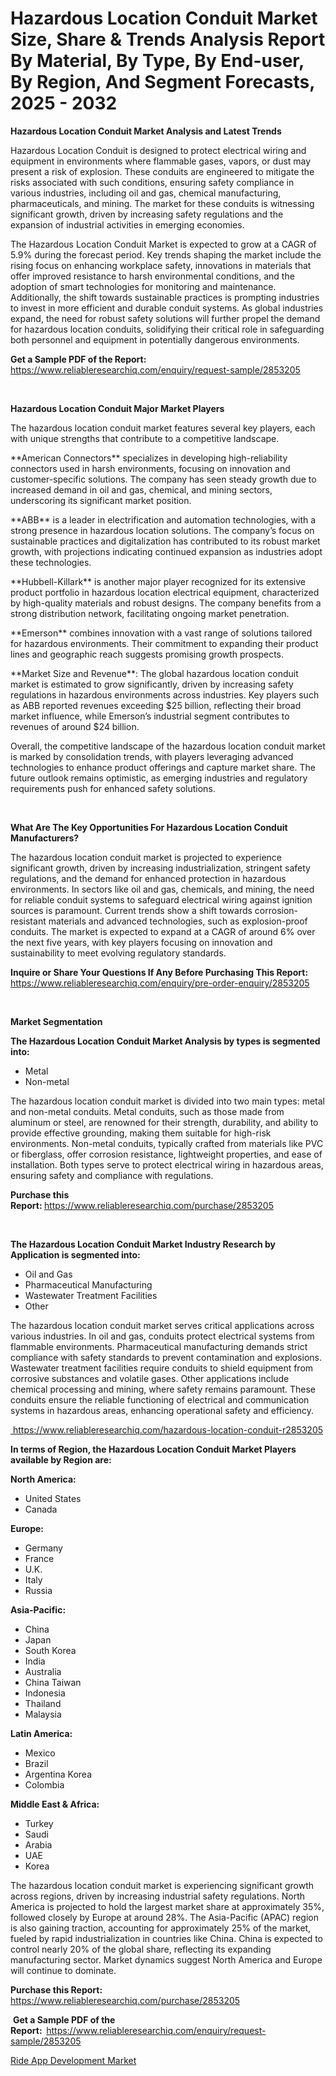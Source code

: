 <p><h1>Hazardous Location Conduit Market Size, Share & Trends Analysis Report By Material, By Type, By End-user, By Region, And Segment Forecasts, 2025 - 2032</h1></p><p><strong>Hazardous Location Conduit Market Analysis and Latest Trends</strong></p>
<p><p>Hazardous Location Conduit is designed to protect electrical wiring and equipment in environments where flammable gases, vapors, or dust may present a risk of explosion. These conduits are engineered to mitigate the risks associated with such conditions, ensuring safety compliance in various industries, including oil and gas, chemical manufacturing, pharmaceuticals, and mining. The market for these conduits is witnessing significant growth, driven by increasing safety regulations and the expansion of industrial activities in emerging economies.</p><p>The Hazardous Location Conduit Market is expected to grow at a CAGR of 5.9% during the forecast period. Key trends shaping the market include the rising focus on enhancing workplace safety, innovations in materials that offer improved resistance to harsh environmental conditions, and the adoption of smart technologies for monitoring and maintenance. Additionally, the shift towards sustainable practices is prompting industries to invest in more efficient and durable conduit systems. As global industries expand, the need for robust safety solutions will further propel the demand for hazardous location conduits, solidifying their critical role in safeguarding both personnel and equipment in potentially dangerous environments.</p></p>
<p><strong>Get a Sample PDF of the Report:&nbsp;</strong> <a href="https://www.reliableresearchiq.com/enquiry/request-sample/2853205?utm_campaign=2318&utm_medium=2&utm_source=Github&utm_content=ia&utm_term=11032025&utm_id=hazardous-location-conduit">https://www.reliableresearchiq.com/enquiry/request-sample/2853205</a></p>
<p>&nbsp;</p>
<p><strong>Hazardous Location Conduit Major Market Players</strong></p>
<p><p>The hazardous location conduit market features several key players, each with unique strengths that contribute to a competitive landscape. </p><p>**American Connectors** specializes in developing high-reliability connectors used in harsh environments, focusing on innovation and customer-specific solutions. The company has seen steady growth due to increased demand in oil and gas, chemical, and mining sectors, underscoring its significant market position.</p><p>**ABB** is a leader in electrification and automation technologies, with a strong presence in hazardous location solutions. The company’s focus on sustainable practices and digitalization has contributed to its robust market growth, with projections indicating continued expansion as industries adopt these technologies.</p><p>**Hubbell-Killark** is another major player recognized for its extensive product portfolio in hazardous location electrical equipment, characterized by high-quality materials and robust designs. The company benefits from a strong distribution network, facilitating ongoing market penetration.</p><p>**Emerson** combines innovation with a vast range of solutions tailored for hazardous environments. Their commitment to expanding their product lines and geographic reach suggests promising growth prospects.</p><p>**Market Size and Revenue**: The global hazardous location conduit market is estimated to grow significantly, driven by increasing safety regulations in hazardous environments across industries. Key players such as ABB reported revenues exceeding $25 billion, reflecting their broad market influence, while Emerson’s industrial segment contributes to revenues of around $24 billion. </p><p>Overall, the competitive landscape of the hazardous location conduit market is marked by consolidation trends, with players leveraging advanced technologies to enhance product offerings and capture market share. The future outlook remains optimistic, as emerging industries and regulatory requirements push for enhanced safety solutions.</p></p>
<p>&nbsp;</p>
<p><strong>What Are The Key Opportunities For Hazardous Location Conduit Manufacturers?</strong></p>
<p><p>The hazardous location conduit market is projected to experience significant growth, driven by increasing industrialization, stringent safety regulations, and the demand for enhanced protection in hazardous environments. In sectors like oil and gas, chemicals, and mining, the need for reliable conduit systems to safeguard electrical wiring against ignition sources is paramount. Current trends show a shift towards corrosion-resistant materials and advanced technologies, such as explosion-proof conduits. The market is expected to expand at a CAGR of around 6% over the next five years, with key players focusing on innovation and sustainability to meet evolving regulatory standards.</p></p>
<p><strong>Inquire or Share Your Questions If Any Before Purchasing This Report:</strong> <a href="https://www.reliableresearchiq.com/enquiry/pre-order-enquiry/2853205?utm_campaign=2318&utm_medium=2&utm_source=Github&utm_content=ia&utm_term=11032025&utm_id=hazardous-location-conduit">https://www.reliableresearchiq.com/enquiry/pre-order-enquiry/2853205</a></p>
<p>&nbsp;</p>
<p><strong>Market Segmentation</strong></p>
<p><strong>The Hazardous Location Conduit Market Analysis by types is segmented into:</strong></p>
<p><ul><li>Metal</li><li>Non-metal</li></ul></p>
<p><p>The hazardous location conduit market is divided into two main types: metal and non-metal conduits. Metal conduits, such as those made from aluminum or steel, are renowned for their strength, durability, and ability to provide effective grounding, making them suitable for high-risk environments. Non-metal conduits, typically crafted from materials like PVC or fiberglass, offer corrosion resistance, lightweight properties, and ease of installation. Both types serve to protect electrical wiring in hazardous areas, ensuring safety and compliance with regulations.</p></p>
<p><strong>Purchase this Report:&nbsp;</strong><a href="https://www.reliableresearchiq.com/purchase/2853205?utm_campaign=2318&utm_medium=2&utm_source=Github&utm_content=ia&utm_term=11032025&utm_id=hazardous-location-conduit">https://www.reliableresearchiq.com/purchase/2853205</a></p>
<p>&nbsp;</p>
<p><strong>The Hazardous Location Conduit Market Industry Research by Application is segmented into:</strong></p>
<p><ul><li>Oil and Gas</li><li>Pharmaceutical Manufacturing</li><li>Wastewater Treatment Facilities</li><li>Other</li></ul></p>
<p><p>The hazardous location conduit market serves critical applications across various industries. In oil and gas, conduits protect electrical systems from flammable environments. Pharmaceutical manufacturing demands strict compliance with safety standards to prevent contamination and explosions. Wastewater treatment facilities require conduits to shield equipment from corrosive substances and volatile gases. Other applications include chemical processing and mining, where safety remains paramount. These conduits ensure the reliable functioning of electrical and communication systems in hazardous areas, enhancing operational safety and efficiency.</p></p>
<p><a href="https://www.reliableresearchiq.com/hazardous-location-conduit-r2853205?utm_campaign=2318&utm_medium=2&utm_source=Github&utm_content=ia&utm_term=11032025&utm_id=hazardous-location-conduit">&nbsp;https://www.reliableresearchiq.com/hazardous-location-conduit-r2853205</a></p>
<p><strong>In terms of Region, the Hazardous Location Conduit Market Players available by Region are:</strong></p>
<p>
    <p> <strong> North America: </strong>
        <ul>
            <li>United States</li>
            <li>Canada</li>
        </ul>
        </p> 
    <p> <strong> Europe: </strong>
        <ul>
            <li>Germany</li>
            <li>France</li>
            <li>U.K.</li>
            <li>Italy</li>
            <li>Russia</li>
        </ul>
        </p> 
    <p> <strong> Asia-Pacific: </strong>
        <ul>
            <li>China</li>
            <li>Japan</li>
            <li>South Korea</li>
            <li>India</li>
            <li>Australia</li>
            <li>China Taiwan</li>
            <li>Indonesia</li>
            <li>Thailand</li>
            <li>Malaysia</li>
        </ul>
        </p> 
    <p> <strong> Latin America: </strong>
        <ul>
            <li>Mexico</li>
            <li>Brazil</li>
            <li>Argentina Korea</li>
            <li>Colombia</li>
        </ul>
        </p> 
    <p> <strong> Middle East & Africa: </strong>
        <ul>
            <li>Turkey</li>
            <li>Saudi</li>
            <li>Arabia</li>
            <li>UAE</li>
            <li>Korea</li>
        </ul>
    </p>
    </p>
<p><p>The hazardous location conduit market is experiencing significant growth across regions, driven by increasing industrial safety regulations. North America is projected to hold the largest market share at approximately 35%, followed closely by Europe at around 28%. The Asia-Pacific (APAC) region is also gaining traction, accounting for approximately 25% of the market, fueled by rapid industrialization in countries like China. China is expected to control nearly 20% of the global share, reflecting its expanding manufacturing sector. Market dynamics suggest North America and Europe will continue to dominate.</p></p>
<p><strong>Purchase this Report: </strong><a href="https://www.reliableresearchiq.com/purchase/2853205?utm_campaign=2318&utm_medium=2&utm_source=Github&utm_content=ia&utm_term=11032025&utm_id=hazardous-location-conduit">https://www.reliableresearchiq.com/purchase/2853205</a></p>
<p>&nbsp;<strong>Get a Sample PDF of the Report:&nbsp;&nbsp;</strong><a href="https://www.reliableresearchiq.com/enquiry/request-sample/2853205?utm_campaign=2318&utm_medium=2&utm_source=Github&utm_content=ia&utm_term=11032025&utm_id=hazardous-location-conduit">https://www.reliableresearchiq.com/enquiry/request-sample/2853205</a></p>
<p><strong></strong></p>
<p><p><a href="https://github.com/muskoaizahfi/Market-Research-Report-List-1/blob/main/ride-app-development-market.md?utm_campaign=2318&utm_medium=2&utm_source=Github&utm_content=ia&utm_term=11032025&utm_id=hazardous-location-conduit">Ride App Development Market</a></p></p>